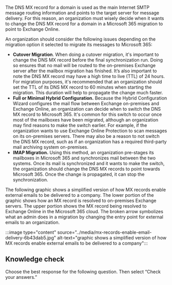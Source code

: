 The DNS MX record for a domain is used as the main Internet SMTP message routing information and points to the target server for message delivery. For this reason, an organization must wisely decide when it wants to change the DNS MX record for a domain in a Microsoft 365 migration to point to Exchange Online.

An organization should consider the following issues depending on the migration option it selected to migrate its messages to Microsoft 365:

 -  **Cutover Migration**. When doing a cutover migration, it's important to change the DNS MX record before the final synchronization run. Doing so ensures that no mail will be routed to the on-premises Exchange server after the mailbox migration has finished. It’s also important to note the DNS MX record may have a high time to live (TTL) of 24 hours. For migration purposes, it's recommended that an organization should set the TTL of its DNS MX record to 60 minutes when starting the migration. This duration will help to propagate the change much faster.
 -  **Full or Minimal Hybrid Configuration.** Because the Hybrid Configuration Wizard configures the mail flow between Exchange on-premises and Exchange Online, an organization can decide when to switch the DNS MX record to Microsoft 365. It's common for this switch to occur once most of the mailboxes have been migrated, although an organization may find reasons to make the switch earlier. For example, if the organization wants to use Exchange Online Protection to scan messages on its on-premises servers. There may also be a reason to not switch the DNS MX record, such as if an organization has a required third-party mail archiving system on-premises.
 -  **IMAP Migration.** Using this method, an organization pre-stages its mailboxes in Microsoft 365 and synchronizes mail between the two systems. Once its mail is synchronized and it wants to make the switch, the organization should change the DNS MX records to point towards Microsoft 365. Once the change is propagated, it can stop the synchronization.

The following graphic shows a simplified version of how MX records enable external emails to be delivered to a company. The lower portion of the graphic shows how an MX record is resolved to on-premises Exchange servers. The upper portion shows the MX record being resolved to Exchange Online in the Microsoft 365 cloud. The broken arrow symbolizes what an admin does in a migration by changing the entry point for external emails to an organization.

:::image type="content" source="../media/mx-records-enable-email-delivery-6b43dab5.jpg" alt-text="graphic shows a simplified version of how MX records enable external emails to be delivered to a company":::


## Knowledge check

Choose the best response for the following question. Then select “Check your answers.”